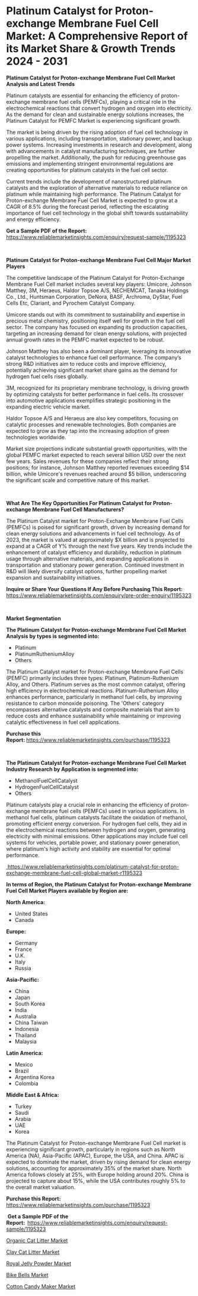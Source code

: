 <p><h1>Platinum Catalyst for Proton-exchange Membrane Fuel Cell Market: A Comprehensive Report of its Market Share & Growth Trends 2024 - 2031</h1></p><p><strong>Platinum Catalyst for Proton-exchange Membrane Fuel Cell Market Analysis and Latest Trends</strong></p>
<p><p>Platinum catalysts are essential for enhancing the efficiency of proton-exchange membrane fuel cells (PEMFCs), playing a critical role in the electrochemical reactions that convert hydrogen and oxygen into electricity. As the demand for clean and sustainable energy solutions increases, the Platinum Catalyst for PEMFC Market is experiencing significant growth. </p><p>The market is being driven by the rising adoption of fuel cell technology in various applications, including transportation, stationary power, and backup power systems. Increasing investments in research and development, along with advancements in catalyst manufacturing techniques, are further propelling the market. Additionally, the push for reducing greenhouse gas emissions and implementing stringent environmental regulations are creating opportunities for platinum catalysts in the fuel cell sector.</p><p>Current trends include the development of nanostructured platinum catalysts and the exploration of alternative materials to reduce reliance on platinum while maintaining high performance. The Platinum Catalyst for Proton-exchange Membrane Fuel Cell Market is expected to grow at a CAGR of 8.5% during the forecast period, reflecting the escalating importance of fuel cell technology in the global shift towards sustainability and energy efficiency.</p></p>
<p><strong>Get a Sample PDF of the Report:&nbsp;</strong> <a href="https://www.reliablemarketinsights.com/enquiry/request-sample/1195323?utm_campaign=1938&utm_medium=2&utm_source=Github&utm_content=ia&utm_term=26122024&utm_id=platinum-catalyst-for-proton-exchange-membrane-fuel-cell">https://www.reliablemarketinsights.com/enquiry/request-sample/1195323</a></p>
<p>&nbsp;</p>
<p><strong>Platinum Catalyst for Proton-exchange Membrane Fuel Cell Major Market Players</strong></p>
<p><p>The competitive landscape of the Platinum Catalyst for Proton-Exchange Membrane Fuel Cell market includes several key players: Umicore, Johnson Matthey, 3M, Heraeus, Haldor Topsoe A/S, NECHEMCAT, Tanaka Holdings Co., Ltd., Huntsman Corporation, DeNora, BASF, Archroma, DyStar, Fuel Cells Etc, Clariant, and Pyrochem Catalyst Company. </p><p>Umicore stands out with its commitment to sustainability and expertise in precious metal chemistry, positioning itself well for growth in the fuel cell sector. The company has focused on expanding its production capacities, targeting an increasing demand for clean energy solutions, with projected annual growth rates in the PEMFC market expected to be robust.</p><p>Johnson Matthey has also been a dominant player, leveraging its innovative catalyst technologies to enhance fuel cell performance. The company’s strong R&D initiatives aim to reduce costs and improve efficiency, potentially achieving significant market share gains as the demand for hydrogen fuel cells rises globally.</p><p>3M, recognized for its proprietary membrane technology, is driving growth by optimizing catalysts for better performance in fuel cells. Its crossover into automotive applications exemplifies strategic positioning in the expanding electric vehicle market.</p><p>Haldor Topsoe A/S and Heraeus are also key competitors, focusing on catalytic processes and renewable technologies. Both companies are expected to grow as they tap into the increasing adoption of green technologies worldwide.</p><p>Market size projections indicate substantial growth opportunities, with the global PEMFC market expected to reach several billion USD over the next few years. Sales revenues for these companies reflect their strong positions; for instance, Johnson Matthey reported revenues exceeding $14 billion, while Umicore's revenues reached around $5 billion, underscoring the significant scale and competitive nature of this market.</p></p>
<p>&nbsp;</p>
<p><strong>What Are The Key Opportunities For Platinum Catalyst for Proton-exchange Membrane Fuel Cell Manufacturers?</strong></p>
<p><p>The Platinum Catalyst market for Proton-Exchange Membrane Fuel Cells (PEMFCs) is poised for significant growth, driven by increasing demand for clean energy solutions and advancements in fuel cell technology. As of 2023, the market is valued at approximately $X billion and is projected to expand at a CAGR of Y% through the next five years. Key trends include the enhancement of catalyst efficiency and durability, reduction in platinum usage through alternative materials, and expanding applications in transportation and stationary power generation. Continued investment in R&D will likely diversify catalyst options, further propelling market expansion and sustainability initiatives.</p></p>
<p><strong>Inquire or Share Your Questions If Any Before Purchasing This Report:</strong> <a href="https://www.reliablemarketinsights.com/enquiry/pre-order-enquiry/1195323?utm_campaign=1938&utm_medium=2&utm_source=Github&utm_content=ia&utm_term=26122024&utm_id=platinum-catalyst-for-proton-exchange-membrane-fuel-cell">https://www.reliablemarketinsights.com/enquiry/pre-order-enquiry/1195323</a></p>
<p>&nbsp;</p>
<p><strong>Market Segmentation</strong></p>
<p><strong>The Platinum Catalyst for Proton-exchange Membrane Fuel Cell Market Analysis by types is segmented into:</strong></p>
<p><ul><li>Platinum</li><li>PlatinumRutheniumAlloy</li><li>Others</li></ul></p>
<p><p>The Platinum Catalyst market for Proton-exchange Membrane Fuel Cells (PEMFC) primarily includes three types: Platinum, Platinum-Ruthenium Alloy, and Others. Platinum serves as the most common catalyst, offering high efficiency in electrochemical reactions. Platinum-Ruthenium Alloy enhances performance, particularly in methanol fuel cells, by improving resistance to carbon monoxide poisoning. The 'Others' category encompasses alternative catalysts and composite materials that aim to reduce costs and enhance sustainability while maintaining or improving catalytic effectiveness in fuel cell applications.</p></p>
<p><strong>Purchase this Report:&nbsp;</strong><a href="https://www.reliablemarketinsights.com/purchase/1195323?utm_campaign=1938&utm_medium=2&utm_source=Github&utm_content=ia&utm_term=26122024&utm_id=platinum-catalyst-for-proton-exchange-membrane-fuel-cell">https://www.reliablemarketinsights.com/purchase/1195323</a></p>
<p>&nbsp;</p>
<p><strong>The Platinum Catalyst for Proton-exchange Membrane Fuel Cell Market Industry Research by Application is segmented into:</strong></p>
<p><ul><li>MethanolFuelCellCatalyst</li><li>HydrogenFuelCellCatalyst</li><li>Others</li></ul></p>
<p><p>Platinum catalysts play a crucial role in enhancing the efficiency of proton-exchange membrane fuel cells (PEMFCs) used in various applications. In methanol fuel cells, platinum catalysts facilitate the oxidation of methanol, promoting efficient energy conversion. For hydrogen fuel cells, they aid in the electrochemical reactions between hydrogen and oxygen, generating electricity with minimal emissions. Other applications may include fuel cell systems for vehicles, portable power, and stationary power generation, where platinum's high activity and stability are essential for optimal performance.</p></p>
<p><a href="https://www.reliablemarketinsights.com/platinum-catalyst-for-proton-exchange-membrane-fuel-cell-global-market-r1195323?utm_campaign=1938&utm_medium=2&utm_source=Github&utm_content=ia&utm_term=26122024&utm_id=platinum-catalyst-for-proton-exchange-membrane-fuel-cell">&nbsp;https://www.reliablemarketinsights.com/platinum-catalyst-for-proton-exchange-membrane-fuel-cell-global-market-r1195323</a></p>
<p><strong>In terms of Region, the Platinum Catalyst for Proton-exchange Membrane Fuel Cell Market Players available by Region are:</strong></p>
<p>
    <p> <strong> North America: </strong>
        <ul>
            <li>United States</li>
            <li>Canada</li>
        </ul>
        </p> 
    <p> <strong> Europe: </strong>
        <ul>
            <li>Germany</li>
            <li>France</li>
            <li>U.K.</li>
            <li>Italy</li>
            <li>Russia</li>
        </ul>
        </p> 
    <p> <strong> Asia-Pacific: </strong>
        <ul>
            <li>China</li>
            <li>Japan</li>
            <li>South Korea</li>
            <li>India</li>
            <li>Australia</li>
            <li>China Taiwan</li>
            <li>Indonesia</li>
            <li>Thailand</li>
            <li>Malaysia</li>
        </ul>
        </p> 
    <p> <strong> Latin America: </strong>
        <ul>
            <li>Mexico</li>
            <li>Brazil</li>
            <li>Argentina Korea</li>
            <li>Colombia</li>
        </ul>
        </p> 
    <p> <strong> Middle East & Africa: </strong>
        <ul>
            <li>Turkey</li>
            <li>Saudi</li>
            <li>Arabia</li>
            <li>UAE</li>
            <li>Korea</li>
        </ul>
    </p>
    </p>
<p><p>The Platinum Catalyst for Proton-exchange Membrane Fuel Cell market is experiencing significant growth, particularly in regions such as North America (NA), Asia-Pacific (APAC), Europe, the USA, and China. APAC is expected to dominate the market, driven by rising demand for clean energy solutions, accounting for approximately 35% of the market share. North America follows closely at 25%, with Europe holding around 20%. China is projected to capture about 15%, while the USA contributes roughly 5% to the overall market valuation.</p></p>
<p><strong>Purchase this Report: </strong><a href="https://www.reliablemarketinsights.com/purchase/1195323?utm_campaign=1938&utm_medium=2&utm_source=Github&utm_content=ia&utm_term=26122024&utm_id=platinum-catalyst-for-proton-exchange-membrane-fuel-cell">https://www.reliablemarketinsights.com/purchase/1195323</a></p>
<p>&nbsp;<strong>Get a Sample PDF of the Report:&nbsp;&nbsp;</strong><a href="https://www.reliablemarketinsights.com/enquiry/request-sample/1195323?utm_campaign=1938&utm_medium=2&utm_source=Github&utm_content=ia&utm_term=26122024&utm_id=platinum-catalyst-for-proton-exchange-membrane-fuel-cell">https://www.reliablemarketinsights.com/enquiry/request-sample/1195323</a></p>
<p><strong></strong></p>
<p><p><a href="https://www.linkedin.com/pulse/projected-growth-organic-cat-litter-market-size-drivers-expected-g5j2c?utm_campaign=1938&utm_medium=2&utm_source=Github&utm_content=ia&utm_term=26122024&utm_id=platinum-catalyst-for-proton-exchange-membrane-fuel-cell">Organic Cat Litter Market</a></p><p><a href="https://www.linkedin.com/pulse/thorough-analysis-clay-cat-litter-market-withits-anticipated-ycbzc?utm_campaign=1938&utm_medium=2&utm_source=Github&utm_content=ia&utm_term=26122024&utm_id=platinum-catalyst-for-proton-exchange-membrane-fuel-cell">Clay Cat Litter Market</a></p><p><a href="https://www.linkedin.com/pulse/royal-jelly-powder-market-research-report-industry-analysis-m2o1e?utm_campaign=1938&utm_medium=2&utm_source=Github&utm_content=ia&utm_term=26122024&utm_id=platinum-catalyst-for-proton-exchange-membrane-fuel-cell">Royal Jelly Powder Market</a></p><p><a href="https://www.linkedin.com/pulse/aglobalbike-bells-market-analysis-including-its-size-growth-vhgcc?utm_campaign=1938&utm_medium=2&utm_source=Github&utm_content=ia&utm_term=26122024&utm_id=platinum-catalyst-for-proton-exchange-membrane-fuel-cell">Bike Bells Market</a></p><p><a href="https://www.linkedin.com/pulse/54-cagr-forecast-thecotton-candy-maker-market-from-2024-2031to-0frff?utm_campaign=1938&utm_medium=2&utm_source=Github&utm_content=ia&utm_term=26122024&utm_id=platinum-catalyst-for-proton-exchange-membrane-fuel-cell">Cotton Candy Maker Market</a></p></p>